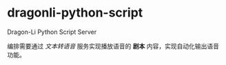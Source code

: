 # dragonli-python-script

Dragon-Li Python Script Server

编排需要通过 *文本转语音* 服务实现播放语音的 **剧本** 内容，实现自动化输出语音功能。
